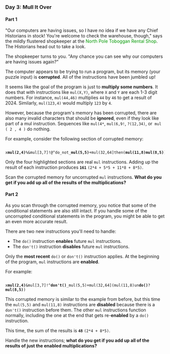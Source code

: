 ### Day 3: Mull It Over

#### Part 1

"Our computers are having issues, so I have no idea if we have any Chief Historians in stock! You're welcome to check the warehouse, though," says the mildly flustered shopkeeper at the <a href="https://adventofcode.com/2020/day/2" style="color: #009900; text-decoration: none;">North Pole Toboggan Rental Shop</a>. The Historians head out to take a look.

The shopkeeper turns to you. "Any chance you can see why our computers are having issues again?"

The computer appears to be trying to run a program, but its memory (your puzzle input) is **corrupted**. All of the instructions have been jumbled up!

It seems like the goal of the program is just to **multiply some numbers**. It does that with instructions like `mul(X,Y)`, where `X` and `Y` are each 1-3 digit numbers. For instance, `mul(44,46)` multiplies `44` by `46` to get a result of 2024. Similarly, `mul(123,4)` would multiply `123` by `4`.

However, because the program's memory has been corrupted, there are also many invalid characters that should be **ignored**, even if they look like part of a mul instruction. Sequences like `mul(4*`, `mul(6,9!`, `?(12,34)`, or` mul ( 2 , 4 )` do nothing.

For example, consider the following section of corrupted memory:
<pre><code>
x<b>mul(2,4)</b>%&mul[3,7]!@^do_not_<b>mul(5,5)</b>+mul(32,64]then(<b>mul(11,8)</b><b>mul(8,5)</b>)
</code></pre>
Only the four highlighted sections are real `mul` instructions. Adding up the result of each instruction produces **`161`** `(2*4 + 5*5 + 11*8 + 8*5)`.

Scan the corrupted memory for uncorrupted `mul` instructions. **What do you get if you add up all of the results of the multiplications?**

#### Part 2

As you scan through the corrupted memory, you notice that some of the conditional statements are also still intact. If you handle some of the uncorrupted conditional statements in the program, you might be able to get an even more accurate result.

There are two new instructions you'll need to handle:

- The `do()` instruction **enables** future `mul` instructions.
- The `don't()` instruction **disables** future `mul` instructions.

Only the **most recent** `do()` or `don't()` instruction applies. At the beginning of the program, `mul` instructions are **enabled**.

For example:
<pre><code>
x<b>mul(2,4)</b>&mul[3,7]!^<b>don't()</b>_mul(5,5)+mul(32,64](mul(11,8)un<b>do()</b>?<b>mul(8,5)</b>)
</code></pre>

This corrupted memory is similar to the example from before, but this time the `mul(5,5)` and `mul(11,8)` instructions are **disabled** because there is a `don't()` instruction before them. The other `mul` instructions function normally, including the one at the end that gets re-**enabled** by a `do()` instruction.

This time, the sum of the results is **`48`** `(2*4 + 8*5)`.

Handle the new instructions; **what do you get if you add up all of the results of just the enabled multiplications?**
